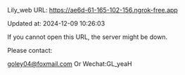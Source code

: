 Lily_web URL: https://ae6d-61-165-102-156.ngrok-free.app

Updated at: 2024-12-09 10:26:03

If you cannot open this URL, the server might be down.

Please contact: 

goley04@foxmail.com Or Wechat:GL_yeaH